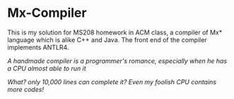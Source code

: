 # Mx-Compiler
This is my solution for MS208 homework in ACM class, a compiler of Mx* language which is alike C++ and Java. The front end of the compiler implements ANTLR4. 

*A handmade compiler is a programmer's romance, especially when he has a CPU almost able to run it*

*What? only 10,000 lines can complete it? Even my foolish CPU contains more codes!*

